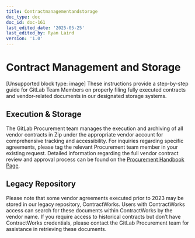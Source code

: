 ```yaml
---
title: Contractmanagementandstorage
doc_type: doc
doc_id: doc-161
last_edited_date: '2025-05-25'
last_edited_by: Ryan Laird
version: '1.0'
---
```


# Contract Management and Storage

[Unsupported block type: image]
These instructions provide a step-by-step guide for GitLab Team Members on properly filing fully executed contracts and vendor-related documents in our designated storage systems.
## Execution & Storage
The GitLab Procurement team manages the execution and archiving of all vendor contracts in Zip under the appropriate vendor account for comprehensive tracking and accessibility. For inquiries regarding specific agreements, please tag the relevant Procurement team member in your existing request. Detailed information regarding the full vendor contract review and approval process can be found on the [Procurement Handbook Page](https://handbook.gitlab.com/handbook/finance/procurement/).
## Legacy Repository
Please note that some vendor agreements executed prior to 2023 may be stored in our legacy repository, ContractWorks. Users with ContractWorks access can search for these documents within ContractWorks by the vendor name. If you require access to historical contracts but don’t have ContractWorks credentials, please contact the GitLab Procurement team for assistance in retrieving these documents.
